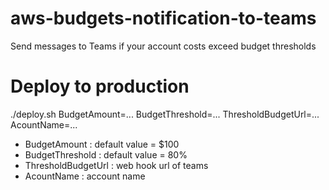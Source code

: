 # aws-budgets-notification-to-teams
Send messages to Teams if your account costs exceed budget thresholds

# Deploy to production
./deploy.sh BudgetAmount=... BudgetThreshold=... ThresholdBudgetUrl=... AcountName=...
- BudgetAmount : default value = $100
- BudgetThreshold : default value = 80%
- ThresholdBudgetUrl : web hook url of teams
- AcountName : account name